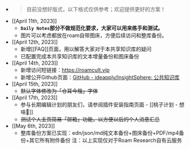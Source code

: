 - > 目前没想好版式，以下格式仅供参考；欢迎提供更好的方案！
- [[April 11th, 2023]]
    - __`Daily Notes`部分不做规范化要求，大家可以用来练手和测试。__
    - 图片可以考虑都放在roam自带图床，方便后续访问和整库备份。
- [[April 12th, 2023]]
    - 新增[[FAQ]]页面，用以解答大家对于本共享知识库的疑问
    - 已配置完成本共享知识库的文本增量备份和图床备份
- [[April 14th, 2023]]
    - 新增访问短链接：https://roamcult.vip
    - 新增公开Github页面：[GitHub - ideapply/InsightSphere: 公共知识库](https://github.com/ideapply/InsightSphere)
- [[April 15th, 2023]]
    - ~~默认字体修改为「仓耳今楷」字体~~
- [[April 17th, 2023]]
    - 参与长期编辑计划的朋友们，请参阅插件安装指南页面 - [[桃子计划 - 想啥🍑]]
    - ~~测试个人主页简易「邮箱」功能，以方便以后的个人消息汇总~~
- [[May 6th, 2023]]
    - 整库备份方案已实现：edn/json/md纯文本备份+图床备份+PDF/mp4备份+其它所有附件备份
注：以上实现仅对于Roam Research自有云服务

